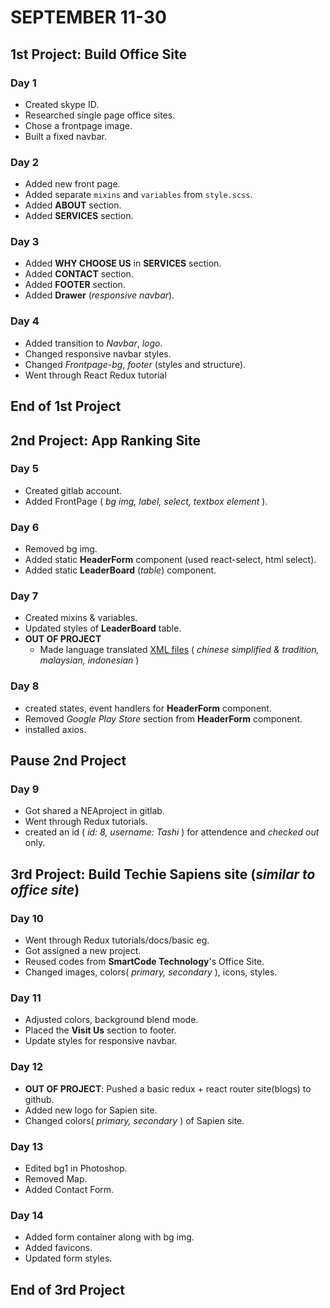# SEPTEMBER 11-30
## **1st Project:** Build Office Site

### Day 1
* Created skype ID.
* Researched single page office sites.
* Chose a frontpage image.
* Built a fixed navbar.

### Day 2
* Added new front page.
* Added separate `mixins` and `variables` from `style.scss`.
* Added **ABOUT** section.
* Added **SERVICES** section.

### Day 3
* Added **WHY CHOOSE US** in **SERVICES** section.
* Added **CONTACT** section.  
* Added **FOOTER** section.
* Added **Drawer** (*responsive navbar*). 

### Day 4 
* Added transition to *Navbar*, *logo*.
* Changed responsive navbar styles.
* Changed *Frontpage-bg*, *footer* (styles and structure).
* Went through React Redux tutorial

## **End of 1st Project**

## **2nd Project:** App Ranking Site

### Day 5
* Created gitlab account.
* Added FrontPage ( *bg img, label, select, textbox element* ).

### Day 6
* Removed bg img.
* Added static **HeaderForm** component (used react-select, html select). 
* Added static **LeaderBoard** (*table*) component.

### Day 7
* Created mixins & variables.
* Updated styles of **LeaderBoard** table.
* **OUT OF PROJECT**
    * Made language translated [XML files](../SIDEWORK/Language-Translation/) ( *chinese simplified & tradition, malaysian, indonesian* )

### Day 8
* created states, event handlers for **HeaderForm** component.
* Removed *Google Play Store* section from **HeaderForm** component.
* installed axios.

## **Pause 2nd Project**

### Day 9
* Got shared a NEAproject in gitlab.
* Went through Redux tutorials.
* created an id ( *id: 8, username: Tashi* ) for attendence and *checked out* only. 

## **3rd Project**: Build Techie Sapiens site (*similar to office site*)

### Day 10
* Went through Redux tutorials/docs/basic eg.
* Got assigned a new project.
* Reused codes from **SmartCode Technology**'s Office Site.
* Changed images, colors( *primary, secondary* ), icons, styles.

### Day 11
* Adjusted colors, background blend mode.
* Placed the **Visit Us** section to footer.
* Update styles for responsive navbar.

### Day 12
* **OUT OF PROJECT**: Pushed a basic redux + react router site(blogs) to github.
* Added new logo for Sapien site.
* Changed colors( *primary, secondary* ) of Sapien site.

### Day 13
* Edited bg1 in Photoshop.
* Removed Map.
* Added Contact Form.

### Day 14
* Added form container along with bg img.
* Added favicons.
* Updated form styles.

## **End of 3rd Project**